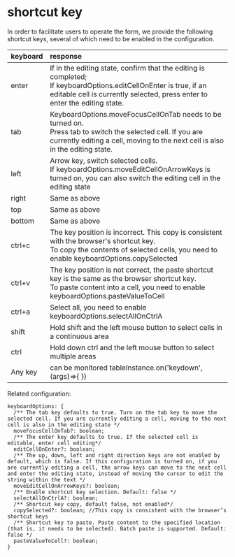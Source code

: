 # shortcut key

In order to facilitate users to operate the form, we provide the following shortcut keys, several of which need to be enabled in the configuration.


|keyboard|response|
|:----|:----|
|enter|If in the editing state, confirm that the editing is completed;<br> If keyboardOptions.editCellOnEnter is true, if an editable cell is currently selected, press enter to enter the editing state. |
|tab|KeyboardOptions.moveFocusCellOnTab needs to be turned on. <br> Press tab to switch the selected cell. If you are currently editing a cell, moving to the next cell is also in the editing state. |
|left| Arrow key, switch selected cells. <br> If keyboardOptions.moveEditCellOnArrowKeys is turned on, you can also switch the editing cell in the editing state |
|right|Same as above|
|top|Same as above|
|bottom|Same as above|
|ctrl+c|The key position is incorrect. This copy is consistent with the browser's shortcut key. <br> To copy the contents of selected cells, you need to enable keyboardOptions.copySelected|
|ctrl+v|The key position is not correct, the paste shortcut key is the same as the browser shortcut key. <br> To paste content into a cell, you need to enable keyboardOptions.pasteValueToCell|
|ctrl+a|Select all, you need to enable keyboardOptions.selectAllOnCtrlA|
|shift|Hold shift and the left mouse button to select cells in a continuous area|
|ctrl|Hold down ctrl and the left mouse button to select multiple areas|
|Any key|can be monitored tableInstance.on('keydown',(args)=>{ })|


Related configuration:

```
keyboardOptions: {
  /** The tab key defaults to true. Turn on the tab key to move the selected cell. If you are currently editing a cell, moving to the next cell is also in the editing state */
  moveFocusCellOnTab?: boolean;
  /** The enter key defaults to true. If the selected cell is editable, enter cell editing*/
  editCellOnEnter?: boolean;
  /** The up, down, left and right direction keys are not enabled by default, which is false. If this configuration is turned on, if you are currently editing a cell, the arrow keys can move to the next cell and enter the editing state, instead of moving the cursor to edit the string within the text */
  moveEditCellOnArrowKeys?: boolean;
  /** Enable shortcut key selection. Default: false */
  selectAllOnCtrlA?: boolean;
  /** Shortcut key copy, default false, not enabled*/
  copySelected?: boolean; //This copy is consistent with the browser’s shortcut keys
  /** Shortcut key to paste. Paste content to the specified location (that is, it needs to be selected). Batch paste is supported. Default: false */
  pasteValueToCell?: boolean;
}
```